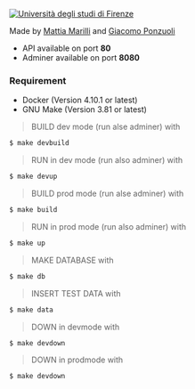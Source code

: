 
[![Università degli studi di Firenze](https://i.imgur.com/1NmBfH0.png)](https://ingegneria.unifi.it)

Made by [Mattia Marilli](https://github.com/mattiamarilli) and [Giacomo Ponzuoli](https://github.com/jackponzo)

 - API available on port **80**
 - Adminer available on port **8080**

### Requirement
 - Docker (Version 4.10.1 or latest)
 - GNU Make (Version 3.81 or latest)

> BUILD dev mode (run alse adminer) with
```sh
$ make devbuild
```
> RUN in dev mode (run also adminer) with
```sh
$ make devup
```
> BUILD prod mode (run alse adminer) with
```sh
$ make build
```
> RUN in prod mode (run also adminer) with
```sh
$ make up
```
> MAKE DATABASE with
```sh
$ make db
```
> INSERT TEST DATA with
```sh
$ make data
```
> DOWN in devmode with
```sh
$ make devdown
```
> DOWN in prodmode with
```sh
$ make devdown
```
